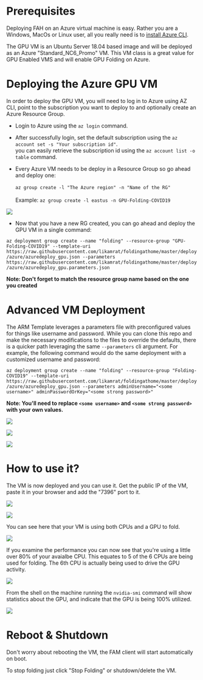 # Prerequisites

Deploying FAH on an Azure virtual machine is easy. Rather you are a Windows, MacOs or Linux user, all you really need is to [install Azure CLI](https://docs.microsoft.com/en-us/cli/azure/install-azure-cli?view=azure-cli-latest). 

The GPU VM is an Ubuntu Server 18.04 based image and will be deployed as an Azure "Standard_NC6_Promo" VM.  This VM class is a great value for GPU Enabled VMS and will enable GPU Folding on Azure. 

# Deploying the Azure GPU VM

In order to deploy the GPU VM, you will need to log in to Azure using AZ CLI, point to the subscription you want to deploy to and optionally create an Azure Resource Group.

* Login to Azure using the ```az login``` command.

* After successfully login, set the default subscription using the ```az account set -s "Your subscription id"```.<br> you can easily retrieve the subscription id using the ```az account list -o table``` command. 

* Every Azure VM needs to be deploy in a Resource Group so go ahead and deploy one: <br>   
```az group create -l "The Azure region" -n "Name of the RG"``` <br>   
Example: ```az group create -l eastus -n GPU-Folding-COVID19```

![](../img/Azure/rg_01.png)

* Now that you have a new RG created, you can go ahead and deploy the GPU VM in a single command: <br>

```az deployment group create --name "folding" --resource-group "GPU-Folding-COVID19" --template-uri https://raw.githubusercontent.com/likamrat/foldingathome/master/deploy/azure/azuredeploy_gpu.json --parameters https://raw.githubusercontent.com/likamrat/foldingathome/master/deploy/azure/azuredeploy_gpu.parameters.json```

**Note: Don't forget to match the resource group name based on the one you created**

# Advanced VM Deployment

The ARM Template leverages a parameters file with preconfigured values for things like username and password.   While you can clone this repo and make the necessary modifications to the files to override the defaults, there is a quicker path leveraging the same ```--parameters``` cli argument.  For example, the following command would do the same deployment with a customized username and password:

```az deployment group create --name "folding" --resource-group "Folding-COVID19" --template-uri https://raw.githubusercontent.com/likamrat/foldingathome/master/deploy/azure/azuredeploy_gpu.json --parameters adminUsername="<some username>" adminPasswordOrKey="<some strong password>" ```

**Note:  You'll need to replace ```<some username>``` and ```<some strong password>``` with your own values.**

![](../img/Azure/az_01.png)

![](../img/Azure/az_02.png)

![](../img/Azure/az_03.png)

# How to use it?

The VM is now deployed and you can use it. Get the public IP of the VM, paste it in your browser and add the "7396" port to it. 

![](../img/Azure/deployed_01.png)

![](../img/Azure/deployed_02.png)

You can see here that your VM is using both CPUs and a GPU to fold.

![](../img/Azure/deployed_03gpu.png)

If you examine the performance you can now see that you're using a little over 80% of your avaialbe CPU.  This equates to 5 of the 6 CPUs are being used for folding.  The 6th CPU is actually being used to drive the GPU activity.

![](../img/Azure/perf_01gpu.png)

From the shell on the machine running the ```nvidia-smi``` command will show statistics about the GPU, and indicate that the GPU is being 100% utilized.

![](../img/Azure/perf_02gpu.png)

# Reboot & Shutdown

Don't worry about rebooting the VM, the FAM client will start automatically on boot. 

To stop folding just click "Stop Folding" or shutdown/delete the VM. 
